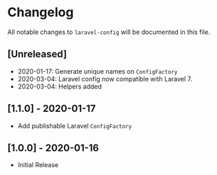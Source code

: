 # Changelog
All notable changes to `laravel-config` will be documented in this file.

## [Unreleased]

- 2020-01-17: Generate unique names on `ConfigFactory`
- 2020-03-04: Laravel config now compatible with Laravel 7.
- 2020-03-04: Helpers added

## [1.1.0] - 2020-01-17

- Add publishable Laravel `ConfigFactory` 

## [1.0.0] - 2020-01-16

- Initial Release
